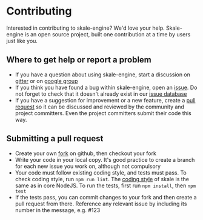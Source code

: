 # Contributing

Interested in contributing to skale-engine? We'd love
your help. Skale-engine is an open source project, built one
contribution at a time by users just like you.

## Where to get help or report a problem

* If you have a question about using skale-engine, start a discussion
  on [gitter] or on [google group]
* If you think you have found a bug within skale-engine, open an
  [issue].  Do not forget to check that it doesn't already exist
  in our [issue database]
* If you have a suggestion for improvement or a new feature, create
  a [pull request] so it can be discussed and reviewed by the
  community and project committers. Even the project committers
  submit their code this way.

## Submitting a pull request

* Create your own [fork] on github, then checkout your fork
* Write your code in your local copy. It's good practice to create
  a branch for each new issue you work on, although not compulsory
* Your code must follow existing coding style, and tests must pass.
  To check coding style, run `npm run lint`. The [coding style] of skale
  is the same as in core NodeJS.
  To run the tests, first run `npm install`, then `npm test`
* If the tests pass, you can commit changes to your fork and then
  create a pull request from there. Reference any relevant issue by
  including its number in the message, e.g. #123

[coding style]: https://github.com/felixge/node-style-guide
[gitter]: https://gitter.im/skale-me/skale-engine
[google group]: https://groups.google.com/forum/#!forum/skale
[issue database]: https://github.com/skale-me/skale-engine/issues
[issue]: https://github.com/skale-me/skale-engine/issues/new
[pull request]: #submitting-a-pull-request
[fork]: https://github.com/skale-me/skale-engine
